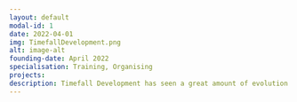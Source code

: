 ```yaml
---
layout: default
modal-id: 1
date: 2022-04-01
img: TimefallDevelopment.png
alt: image-alt
founding-date: April 2022
specialisation: Training, Organising
projects: 
description: Timefall Development has seen a great amount of evolution with respect to our original mission and vision. We started out as a group that was just interested in creating Minecraft mods for our friends and we have since grown into a pillar of the Minecraft Modding Community and a source of education for many new developers. As such, our mission has become one of education and encouragement for developers, both new and seasoned, not only within the Minecraft Modding Community, but across the coding and computer science ecosystem. Every project that we undertake is open source and is provided in a manner that encourages people to learn from and be able to ask questions in order to become the best developer they want to be. Timefall Development also believes that community is the foundation to any organisation and this includes those who make use of the software that we produce. We would not be who we are if we didn’t have the amazing community that we have today and they drive us to always be better than we were yesterday.<br /> <br />You can find our projects on [CurseForge](https://legacy.curseforge.com/members/timefalldevelopment/projects) or [Modrinth](https://modrinth.com/user/chronosacaria)
---
```

